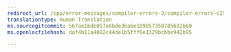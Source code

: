 ```yaml
---
redirect_url: /cpp/error-messages/compiler-errors-2/compiler-errors-c2500-through-c2599
translationtype: Human Translation
ms.sourcegitcommit: 567ae1bdb057e8bde3ba6e109857350785682b60
ms.openlocfilehash: daf4b11a4082c44de1b5fff6e1329bcbbe942b95

---
```




<!--HONumber=Jan17_HO1-->


